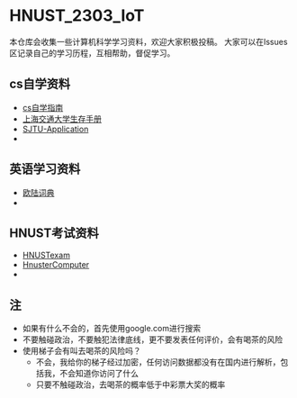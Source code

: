 # HNUST_2303_IoT
本仓库会收集一些计算机科学学习资料，欢迎大家积极投稿。
大家可以在Issues区记录自己的学习历程，互相帮助，督促学习。

## cs自学资料
- [cs自学指南](https://csdiy.wiki/)
- [上海交通大学生存手册](https://survivesjtu.gitbook.io/survivesjtumanual/)
- [SJTU-Application](https://survivesjtu.github.io/SJTU-Application/#/)
- 
## 英语学习资料
- [欧陆词典](https://zhuanlan.zhihu.com/p/36410902)
- 
## HNUST考试资料
- [HNUSTexam](https://github.com/3210448723/HnustExam)
- [HnusterComputer](https://github.com/Lyfive/HnusterComputer)
- 
  
## 注
- 如果有什么不会的，首先使用google.com进行搜索
- 不要触碰政治，不要触犯法律底线，更不要发表任何评价，会有喝茶的风险
- 使用梯子会有叫去喝茶的风险吗？
  - 不会，我给你的梯子经过加密，任何访问数据都没有在国内进行解析，包括我，不会知道你访问了什么
  - 只要不触碰政治，去喝茶的概率低于中彩票大奖的概率
